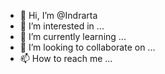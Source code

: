 - 👋 Hi, I’m @Indrarta
- 👀 I’m interested in ...
- 🌱 I’m currently learning ...
- 💞️ I’m looking to collaborate on ...
- 📫 How to reach me ...

<!---
Indrarta/Indrarta is a ✨ special ✨ repository because its `README.md` (this file) appears on your GitHub profile.
You can click the Preview link to take a look at your changes.
--->
